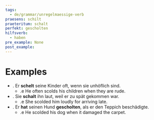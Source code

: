 ```yaml
---
tags:
  - de/grammar/unregelmaessige-verb
praesens: schilt
praeteritum: schalt
perfekt: gescholten
hilfsverb:
  - haben
pre_example: None
post_example: 
---
```


# Examples
- . Er **schelt** seine Kinder oft, wenn sie unhöflich sind.
	- .e He often scolds his children when they are rude.
- . Sie **schalt** ihn laut, weil er zu spät gekommen war.
	- .e She scolded him loudly for arriving late.
- . Er **hat** seinen Hund **gescholten**, als er den Teppich beschädigte.
	- .e He scolded his dog when it damaged the carpet.

